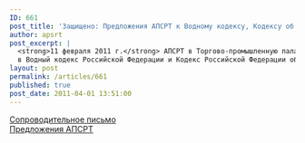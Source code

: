 ```yaml
---
ID: 661
post_title: 'Защищено: Предложения АПСРТ к Водному кодексу, Кодексу об административных правонарушениях'
author: apsrt
post_excerpt: |
  <strong>11 февраля 2011 г.</strong> АПСРТ в Торгово-промышленную палату Российской Федерации были направлены предложения к проекту Федеративного закона «О внесении изменений<br />
  в Водный кодекс Российской Федерации и Кодекс Российской Федерации об административных правонарушениях». Текст письма прилагается.
layout: post
permalink: /articles/661
published: true
post_date: 2011-04-01 13:51:00
---
```

<a href="http://www.apsrt.ru/docs/2-04-31.doc">Сопроводительное письмо</a><br />
<a href="http://www.apsrt.ru/docs/codex.doc">Предложения АПСРТ</a>